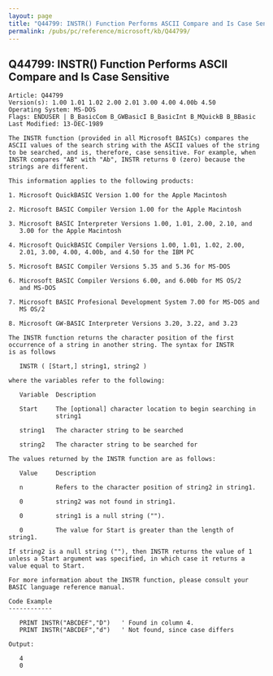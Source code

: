 ```yaml
---
layout: page
title: "Q44799: INSTR() Function Performs ASCII Compare and Is Case Sensitive"
permalink: /pubs/pc/reference/microsoft/kb/Q44799/
---
```


## Q44799: INSTR() Function Performs ASCII Compare and Is Case Sensitive

	Article: Q44799
	Version(s): 1.00 1.01 1.02 2.00 2.01 3.00 4.00 4.00b 4.50
	Operating System: MS-DOS
	Flags: ENDUSER | B_BasicCom B_GWBasicI B_BasicInt B_MQuickB B_BBasic
	Last Modified: 13-DEC-1989
	
	The INSTR function (provided in all Microsoft BASICs) compares the
	ASCII values of the search string with the ASCII values of the string
	to be searched, and is, therefore, case sensitive. For example, when
	INSTR compares "AB" with "Ab", INSTR returns 0 (zero) because the
	strings are different.
	
	This information applies to the following products:
	
	1. Microsoft QuickBASIC Version 1.00 for the Apple Macintosh
	
	2. Microsoft BASIC Compiler Version 1.00 for the Apple Macintosh
	
	3. Microsoft BASIC Interpreter Versions 1.00, 1.01, 2.00, 2.10, and
	   3.00 for the Apple Macintosh
	
	4. Microsoft QuickBASIC Compiler Versions 1.00, 1.01, 1.02, 2.00,
	   2.01, 3.00, 4.00, 4.00b, and 4.50 for the IBM PC
	
	5. Microsoft BASIC Compiler Versions 5.35 and 5.36 for MS-DOS
	
	6. Microsoft BASIC Compiler Versions 6.00, and 6.00b for MS OS/2
	   and MS-DOS
	
	7. Microsoft BASIC Profesional Development System 7.00 for MS-DOS and
	   MS OS/2
	
	8. Microsoft GW-BASIC Interpreter Versions 3.20, 3.22, and 3.23
	
	The INSTR function returns the character position of the first
	occurrence of a string in another string. The syntax for INSTR
	is as follows
	
	   INSTR ( [Start,] string1, string2 )
	
	where the variables refer to the following:
	
	   Variable  Description
	
	   Start     The [optional] character location to begin searching in
	             string1
	
	   string1   The character string to be searched
	
	   string2   The character string to be searched for
	
	The values returned by the INSTR function are as follows:
	
	   Value     Description
	
	   n         Refers to the character position of string2 in string1.
	
	   0         string2 was not found in string1.
	
	   0         string1 is a null string ("").
	
	   0         The value for Start is greater than the length of string1.
	
	If string2 is a null string (""), then INSTR returns the value of 1
	unless a Start argument was specified, in which case it returns a
	value equal to Start.
	
	For more information about the INSTR function, please consult your
	BASIC language reference manual.
	
	Code Example
	------------
	
	   PRINT INSTR("ABCDEF","D")   ' Found in column 4.
	   PRINT INSTR("ABCDEF","d")   ' Not found, since case differs
	
	Output:
	
	   4
	   0
